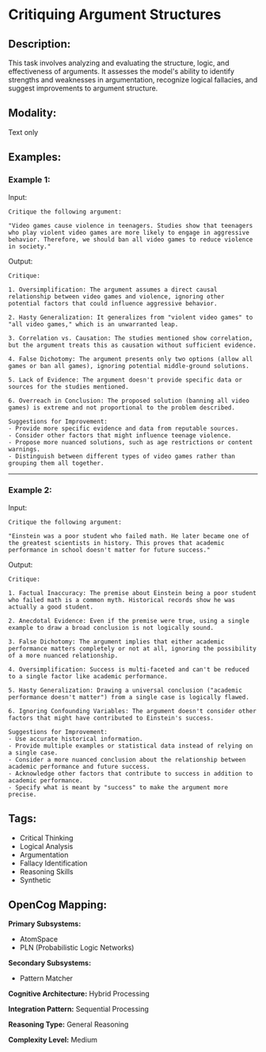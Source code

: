 # Critiquing Argument Structures

## Description:
This task involves analyzing and evaluating the structure, logic, and effectiveness of arguments. It assesses the model's ability to identify strengths and weaknesses in argumentation, recognize logical fallacies, and suggest improvements to argument structure.

## Modality:
Text only

## Examples:

### Example 1:

Input:

```
Critique the following argument:

"Video games cause violence in teenagers. Studies show that teenagers who play violent video games are more likely to engage in aggressive behavior. Therefore, we should ban all video games to reduce violence in society."
```

Output:

```
Critique:

1. Oversimplification: The argument assumes a direct causal relationship between video games and violence, ignoring other potential factors that could influence aggressive behavior.

2. Hasty Generalization: It generalizes from "violent video games" to "all video games," which is an unwarranted leap.

3. Correlation vs. Causation: The studies mentioned show correlation, but the argument treats this as causation without sufficient evidence.

4. False Dichotomy: The argument presents only two options (allow all games or ban all games), ignoring potential middle-ground solutions.

5. Lack of Evidence: The argument doesn't provide specific data or sources for the studies mentioned.

6. Overreach in Conclusion: The proposed solution (banning all video games) is extreme and not proportional to the problem described.

Suggestions for Improvement:
- Provide more specific evidence and data from reputable sources.
- Consider other factors that might influence teenage violence.
- Propose more nuanced solutions, such as age restrictions or content warnings.
- Distinguish between different types of video games rather than grouping them all together.
```

---

### Example 2:

Input:

```
Critique the following argument:

"Einstein was a poor student who failed math. He later became one of the greatest scientists in history. This proves that academic performance in school doesn't matter for future success."
```

Output:

```
Critique:

1. Factual Inaccuracy: The premise about Einstein being a poor student who failed math is a common myth. Historical records show he was actually a good student.

2. Anecdotal Evidence: Even if the premise were true, using a single example to draw a broad conclusion is not logically sound.

3. False Dichotomy: The argument implies that either academic performance matters completely or not at all, ignoring the possibility of a more nuanced relationship.

4. Oversimplification: Success is multi-faceted and can't be reduced to a single factor like academic performance.

5. Hasty Generalization: Drawing a universal conclusion ("academic performance doesn't matter") from a single case is logically flawed.

6. Ignoring Confounding Variables: The argument doesn't consider other factors that might have contributed to Einstein's success.

Suggestions for Improvement:
- Use accurate historical information.
- Provide multiple examples or statistical data instead of relying on a single case.
- Consider a more nuanced conclusion about the relationship between academic performance and future success.
- Acknowledge other factors that contribute to success in addition to academic performance.
- Specify what is meant by "success" to make the argument more precise.
```

## Tags:
- Critical Thinking
- Logical Analysis
- Argumentation
- Fallacy Identification
- Reasoning Skills
- Synthetic

## OpenCog Mapping:

**Primary Subsystems:**
- AtomSpace
- PLN (Probabilistic Logic Networks)

**Secondary Subsystems:**
- Pattern Matcher

**Cognitive Architecture:** Hybrid Processing

**Integration Pattern:** Sequential Processing

**Reasoning Type:** General Reasoning

**Complexity Level:** Medium